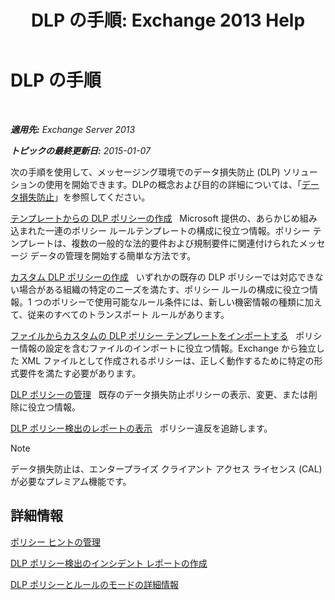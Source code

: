 ﻿---
title: 'DLP の手順: Exchange 2013 Help'
TOCTitle: DLP の手順
ms:assetid: e2f575aa-552e-4dcc-8d7b-1ffd697d67df
ms:mtpsurl: https://technet.microsoft.com/ja-jp/library/JJ657736(v=EXCHG.150)
ms:contentKeyID: 49896528
ms.date: 04/24/2018
mtps_version: v=EXCHG.150
ms.translationtype: HT
---

# DLP の手順

 

_**適用先:** Exchange Server 2013_

_**トピックの最終更新日:** 2015-01-07_

次の手順を使用して、メッセージング環境でのデータ損失防止 (DLP) ソリューションの使用を開始できます。DLPの概念および目的の詳細については、「[データ損失防止](https://docs.microsoft.com/ja-jp/exchange/security-and-compliance/data-loss-prevention/data-loss-prevention)」を参照してください。

[テンプレートからの DLP ポリシーの作成](https://docs.microsoft.com/ja-jp/exchange/security-and-compliance/data-loss-prevention/create-dlp-policy-from-template)   Microsoft 提供の、あらかじめ組み込まれた一連のポリシー ルールテンプレートの構成に役立つ情報。ポリシー テンプレートは、複数の一般的な法的要件および規制要件に関連付けられたメッセージ データの管理を開始する簡単な方法です。

[カスタム DLP ポリシーの作成](https://docs.microsoft.com/ja-jp/exchange/security-and-compliance/data-loss-prevention/create-custom-dlp-policy)   いずれかの既存の DLP ポリシーでは対応できない場合がある組織の特定のニーズを満たす、ポリシー ルールの構成に役立つ情報。1 つのポリシーで使用可能なルール条件には、新しい機密情報の種類に加えて、従来のすべてのトランスポート ルールがあります。

[ファイルからカスタムの DLP ポリシー テンプレートをインポートする](import-a-custom-dlp-policy-template-from-a-file-exchange-2013-help.md)   ポリシー情報の設定を含むファイルのインポートに役立つ情報。Exchange から独立した XML ファイルとして作成されるポリシーは、正しく動作するために特定の形式要件を満たす必要があります。

[DLP ポリシーの管理](manage-dlp-policies-exchange-2013-help.md)   既存のデータ損失防止ポリシーの表示、変更、または削除に役立つ情報。

[DLP ポリシー検出のレポートの表示](view-dlp-policy-detection-reports-exchange-2013-help.md)   ポリシー違反を追跡します。


> [!NOTE]
> データ損失防止は、エンタープライズ クライアント アクセス ライセンス (CAL) が必要なプレミアム機能です。



## 詳細情報

[ポリシー ヒントの管理](https://docs.microsoft.com/ja-jp/exchange/security-and-compliance/data-loss-prevention/manage-policy-tips)

[DLP ポリシー検出のインシデント レポートの作成](create-incident-reports-for-dlp-policy-detections-exchange-2013-help.md)

[DLP ポリシーとルールのモードの詳細情報](https://technet.microsoft.com/ja-jp/library/jj156481\(v=exchg.150\))

